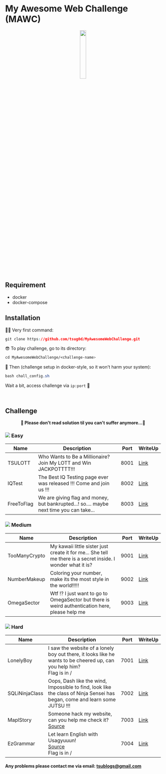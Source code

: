 # My Awesome Web Challenge (MAWC)

<p align="center">
  <img src="https://i.imgur.com/axBjwxB.gif" height="20%" width="20%">
</p>

## Requirement

* docker
* docker-compose

## Installation

🕵🏾 Very first command: 
```css
git clone https://github.com/tsug0d/MyAwesomeWebChallenge.git
```

😎 To play challenge, go to its directory:
```css
cd MyAwesomeWebChallenge/<challenge-name>
```

🤘 Then (challenge setup in docker-style, so it won't harm your system):
```css
bash chall_config.sh 
```

Wait a bit, access challenge via `ip:port` 🏁 


<br>

## Challenge


**<p align="center">🎉 Please don't read solution til you can't suffer anymore...🎉</p>**


### <img src="https://i.imgur.com/p5WFB8A.png"> Easy
| Name       | Description                                                                                       | Port | WriteUp |
|------------|---------------------------------------------------------------------------------------------------|------|---------|
| TSULOTT    | Who Wants to Be a Millionaire? Join My LOTT and Win JACKPOTTTT!!!                                 | 8001 | [Link](https://tsug0d.com/writeup/tsulott.txt)    |
| IQTest     | The Best IQ Testing page ever was released !!! Come and join us !!!                               | 8002 | [Link](https://tsug0d.com/writeup/iqtest.txt)    |
| FreeToFlag | We are giving flag and money, but bankrupted...! so.... maybe next time you can take...           | 8003 | [Link](https://tsug0d.com/writeup/freetoflag.txt)    |




### <img src="https://i.imgur.com/jiFKi3q.png"> Medium
| Name          | Description                                                                                                 | Port | WriteUp                                              |
|---------------|-------------------------------------------------------------------------------------------------------------|------|------------------------------------------------------|
| TooManyCrypto | My kawaii little sister just create it for me... She tell me there is a secret inside. I wonder what it is? | 9001 | [Link](https://tsug0d.com/writeup/toomanycrypto.txt) |
| NumberMakeup  | Coloring your number, make its the most style in the world!!!!!                                             | 9002 | [Link](https://tsug0d.com/writeup/numbermakeup.txt)  |
| OmegaSector   | Wtf !? I just want to go to OmegaSector but there is weird authentication here, please help me              | 9003 | [Link](https://tsug0d.com/writeup/omegasector.txt)   |




### <img src="https://i.imgur.com/XEuOoul.png"> Hard
| Name           | Description                                                                                                                | Port | WriteUp                                              |
|----------------|----------------------------------------------------------------------------------------------------------------------------|------|------------------------------------------------------|
| LonelyBoy      | I saw the website of a lonely boy out there, it looks like he wants to be cheered up, can you help him?<br>Flag is in /    | 7001 | [Link](http://tsug0d.com/writeup/lonelyboy.txt)      |
| SQLiNinjaClass | Oops, Dash like the wind, Impossible to find, look like the class of Ninja Sensei has began, come and learn some JUTSU !!! | 7002 | [Link](http://tsug0d.com/writeup/sqlininjaclass.txt) |
| MaplStory      | Someone hack my website, can you help me check it?<br>[Source](https://tsug0d.com/source/maplstory.zip)                    | 7003 | [Link](https://tsug0d.com/writeup/maplstory.txt)     |
| EzGrammar      | Let learn English with Usagyuuun!<br>[Source](https://tsug0d.com/source/ezgrammar.zip)<br>Flag is in /                     | 7004 | [Link](https://tsug0d.com/writeup/ezgrammar.txt)     |

#### Any problems please contact me via email: <tsublogs@gmail.com>
